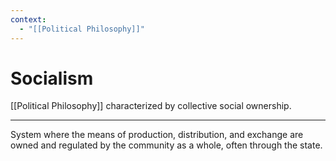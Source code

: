 ```yaml
---
context:
  - "[[Political Philosophy]]"
---
```


# Socialism

[[Political Philosophy]] characterized by collective social ownership.

---

System where the means of production, distribution, and exchange are owned and regulated by the community as a whole, often through the state.
